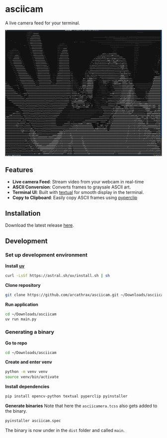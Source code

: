 # asciicam

A live camera feed for your terminal.

![Screenshot of asciicam](./asciicam.png)

## Features
- **Live camera Feed**: Stream video from your webcam in real-time
- **ASCII Conversion**: Converts frames to graysale ASCII art.
- **Terminal UI**: Built with [textual](https://textual.textualize.io/) for smooth display in the terminal.
- **Copy to Clipboard**: Easily copy ASCII frames using [pyperclip](https://pypi.org/project/pyperclip/)

## Installation
Download the latest release [here](https://github.com/arcathrax/asciicam/releases).

## Development
### Set up development environment

**Install [uv](https://docs.astral.sh/uv/guides/install-python/)**
```bash
curl -LsSf https://astral.sh/uv/install.sh | sh
```

**Clone repository**
```bash
git clone https://github.com/arcathrax/asciicam.git ~/Downloads/asciicam
```

**Run application**
```bash
cd ~/Downloads/asciicam
uv run main.py
```

### Generating a binary

**Go to repo**
```bash
cd ~/Downloads/asciicam
```

**Create and enter venv**
```bash
python -m venv venv
source venv/bin/activate
```

**Install dependencies**
```bash
pip install opencv-python textual pyperclip pyinstaller 
```

**Generate binaries**
Note that here the `asciicamera.tcss` also gets added to the binary.
```bash
pyinstaller asciicam.spec
```

The binary is now under in the `dist` folder and called `main`.
